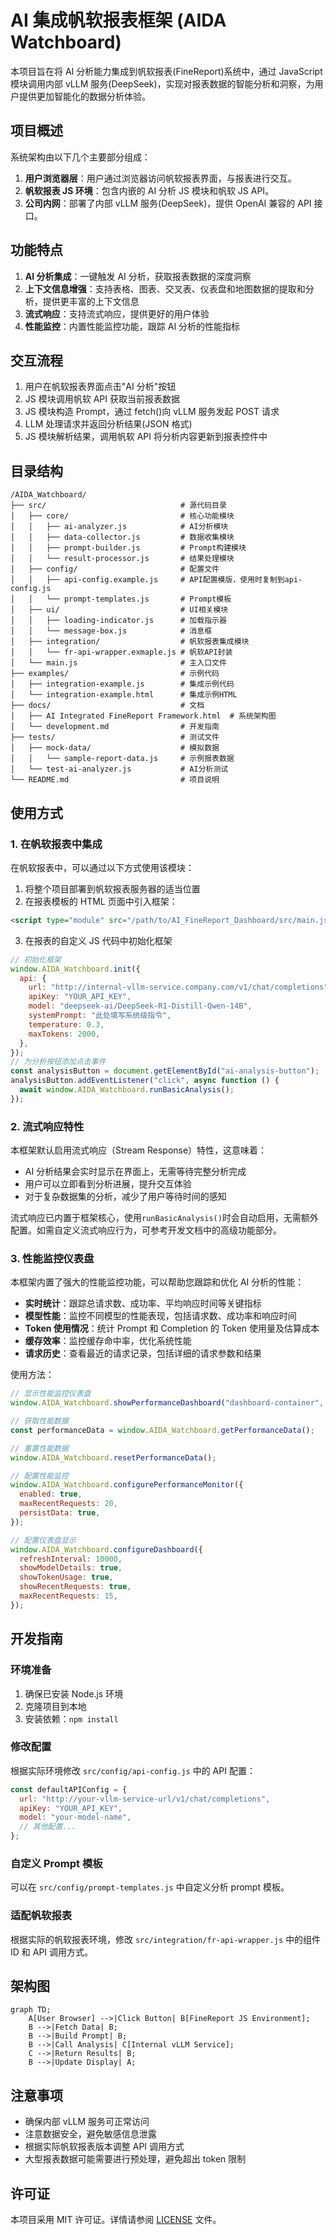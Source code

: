 # AI 集成帆软报表框架 (AIDA Watchboard)

本项目旨在将 AI 分析能力集成到帆软报表(FineReport)系统中，通过 JavaScript 模块调用内部 vLLM 服务(DeepSeek)，实现对报表数据的智能分析和洞察，为用户提供更加智能化的数据分析体验。

## 项目概述

系统架构由以下几个主要部分组成：

1. **用户浏览器层**：用户通过浏览器访问帆软报表界面，与报表进行交互。
2. **帆软报表 JS 环境**：包含内嵌的 AI 分析 JS 模块和帆软 JS API。
3. **公司内网**：部署了内部 vLLM 服务(DeepSeek)，提供 OpenAI 兼容的 API 接口。

## 功能特点

1. **AI 分析集成**：一键触发 AI 分析，获取报表数据的深度洞察
2. **上下文信息增强**：支持表格、图表、交叉表、仪表盘和地图数据的提取和分析，提供更丰富的上下文信息
3. **流式响应**：支持流式响应，提供更好的用户体验
4. **性能监控**：内置性能监控功能，跟踪 AI 分析的性能指标

## 交互流程

1. 用户在帆软报表界面点击"AI 分析"按钮
2. JS 模块调用帆软 API 获取当前报表数据
3. JS 模块构造 Prompt，通过 fetch()向 vLLM 服务发起 POST 请求
4. LLM 处理请求并返回分析结果(JSON 格式)
5. JS 模块解析结果，调用帆软 API 将分析内容更新到报表控件中

## 目录结构

```plaintext
/AIDA_Watchboard/
├── src/                              # 源代码目录
│   ├── core/                         # 核心功能模块
│   │   ├── ai-analyzer.js            # AI分析模块
│   │   ├── data-collector.js         # 数据收集模块
│   │   ├── prompt-builder.js         # Prompt构建模块
│   │   └── result-processor.js       # 结果处理模块
│   ├── config/                       # 配置文件
│   │   ├── api-config.example.js     # API配置模版，使用时复制到api-config.js
│   │   └── prompt-templates.js       # Prompt模板
│   ├── ui/                           # UI相关模块
│   │   ├── loading-indicator.js      # 加载指示器
│   │   └── message-box.js            # 消息框
│   ├── integration/                  # 帆软报表集成模块
│   │   └── fr-api-wrapper.exmaple.js # 帆软API封装
│   └── main.js                       # 主入口文件
├── examples/                         # 示例代码
│   ├── integration-example.js        # 集成示例代码
│   └── integration-example.html      # 集成示例HTML
├── docs/                             # 文档
│   ├── AI Integrated FineReport Framework.html  # 系统架构图
│   └── development.md                # 开发指南
├── tests/                            # 测试文件
│   ├── mock-data/                    # 模拟数据
│   │   └── sample-report-data.js     # 示例报表数据
│   └── test-ai-analyzer.js           # AI分析测试
└── README.md                         # 项目说明
```

## 使用方式

### 1. 在帆软报表中集成

在帆软报表中，可以通过以下方式使用该模块：

1. 将整个项目部署到帆软报表服务器的适当位置
2. 在报表模板的 HTML 页面中引入框架：

```html
<script type="module" src="/path/to/AI_FineReport_Dashboard/src/main.js"></script>
```

3. 在报表的自定义 JS 代码中初始化框架

```javascript
// 初始化框架
window.AIDA_Watchboard.init({
  api: {
    url: "http://internal-vllm-service.company.com/v1/chat/completions",
    apiKey: "YOUR_API_KEY",
    model: "deepseek-ai/DeepSeek-R1-Distill-Qwen-14B",
    systemPrompt: "此处填写系统级指令",
    temperature: 0.3,
    maxTokens: 2000,
  },
});
// 为分析按钮添加点击事件
const analysisButton = document.getElementById("ai-analysis-button");
analysisButton.addEventListener("click", async function () {
  await window.AIDA_Watchboard.runBasicAnalysis();
});
```

### 2. 流式响应特性

本框架默认启用流式响应（Stream Response）特性，这意味着：

- AI 分析结果会实时显示在界面上，无需等待完整分析完成
- 用户可以立即看到分析进展，提升交互体验
- 对于复杂数据集的分析，减少了用户等待时间的感知

流式响应已内置于框架核心，使用`runBasicAnalysis()`时会自动启用，无需额外配置。如需自定义流式响应行为，可参考开发文档中的高级功能部分。

### 3. 性能监控仪表盘

本框架内置了强大的性能监控功能，可以帮助您跟踪和优化 AI 分析的性能：

- **实时统计**：跟踪总请求数、成功率、平均响应时间等关键指标
- **模型性能**：监控不同模型的性能表现，包括请求数、成功率和响应时间
- **Token 使用情况**：统计 Prompt 和 Completion 的 Token 使用量及估算成本
- **缓存效率**：监控缓存命中率，优化系统性能
- **请求历史**：查看最近的请求记录，包括详细的请求参数和结果

使用方法：

```javascript
// 显示性能监控仪表盘
window.AIDA_Watchboard.showPerformanceDashboard("dashboard-container", "admin");

// 获取性能数据
const performanceData = window.AIDA_Watchboard.getPerformanceData();

// 重置性能数据
window.AIDA_Watchboard.resetPerformanceData();

// 配置性能监控
window.AIDA_Watchboard.configurePerformanceMonitor({
  enabled: true,
  maxRecentRequests: 20,
  persistData: true,
});

// 配置仪表盘显示
window.AIDA_Watchboard.configureDashboard({
  refreshInterval: 10000,
  showModelDetails: true,
  showTokenUsage: true,
  showRecentRequests: true,
  maxRecentRequests: 15,
});
```

## 开发指南

### 环境准备

1. 确保已安装 Node.js 环境
2. 克隆项目到本地
3. 安装依赖：`npm install`

### 修改配置

根据实际环境修改 `src/config/api-config.js` 中的 API 配置：

```javascript
const defaultAPIConfig = {
  url: "http://your-vllm-service-url/v1/chat/completions",
  apiKey: "YOUR_API_KEY",
  model: "your-model-name",
  // 其他配置...
};
```

### 自定义 Prompt 模板

可以在 `src/config/prompt-templates.js` 中自定义分析 prompt 模板。

### 适配帆软报表

根据实际的帆软报表环境，修改 `src/integration/fr-api-wrapper.js` 中的组件 ID 和 API 调用方式。

## 架构图

```mermaid
graph TD;
    A[User Browser] -->|Click Button| B[FineReport JS Environment];
    B -->|Fetch Data| B;
    B -->|Build Prompt| B;
    B -->|Call Analysis| C[Internal vLLM Service];
    C -->|Return Results| B;
    B -->|Update Display| A;
```

## 注意事项

- 确保内部 vLLM 服务可正常访问
- 注意数据安全，避免敏感信息泄露
- 根据实际帆软报表版本调整 API 调用方式
- 大型报表数据可能需要进行预处理，避免超出 token 限制

## 许可证

本项目采用 MIT 许可证。详情请参阅 [LICENSE](./LICENSE) 文件。

